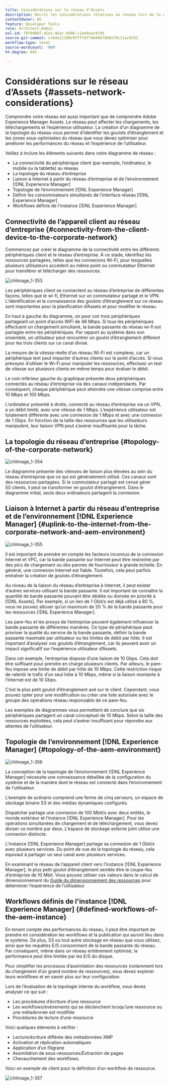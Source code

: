```yaml
---
title: Considérations sur le réseau d’Assets
description: Décrit les considérations relatives au réseau lors de la conception d’un déploiement de ressources  [!DNL Experience Manager] .
contentOwner: AG
feature: Developer Tools
role: Architect,Admin
exl-id: f8f9d86f-a5e3-46ac-8d96-c2e44eac9c93
source-git-commit: cc6de21180c9fff74f7d64067db82f0c11ac9333
workflow-type: tm+mt
source-wordcount: '999'
ht-degree: 84%

---
```


# Considérations sur le réseau d’Assets {#assets-network-considerations}

Comprendre votre réseau est aussi important que de comprendre Adobe Experience Manager Assets. Le réseau peut affecter les chargements, les téléchargements et l’expérience utilisateur. La création d’un diagramme de la topologie du réseau vous permet d’identifier les goulots d’étranglement et les zones sous-optimisées du réseau que vous devez optimiser pour améliorer les performances du réseau et l’expérience de l’utilisateur.

Veillez à inclure les éléments suivants dans votre diagramme de réseau :

* La connectivité du périphérique client (par exemple, l’ordinateur, le mobile ou la tablette) au réseau
* La topologie du réseau d’entreprise
* Liaison à Internet à partir du réseau d’entreprise et de l’environnement [!DNL Experience Manager]
* Topologie de l’environnement [!DNL Experience Manager]
* Définir les consommateurs simultanés de l’interface réseau [!DNL Experience Manager]
* Workflows définis de l&#39;instance [!DNL Experience Manager]

## Connectivité de l’appareil client au réseau d’entreprise {#connectivity-from-the-client-device-to-the-corporate-network}

Commencez par créer le diagramme de la connectivité entre les différents périphériques client et le réseau d’entreprise. À ce stade, identifiez les ressources partagées, telles que les connexions Wi-Fi, pour lesquelles plusieurs utilisateurs accèdent au même point ou commutateur Ethernet pour transférer et télécharger des ressources.

![chlimage_1-353](assets/chlimage_1-353.png)

Les périphériques client se connectent au réseau d’entreprise de différentes façons, telles que le wi-fi, Ethernet sur un commutateur partagé et le VPN. L’identification et la connaissance des goulots d’étranglement sur ce réseau sont importantes pour la planification d’Assets et pour modifier le réseau.

En haut à gauche du diagramme, on peut voir trois périphériques partageant un point d’accès WiFi de 48 Mbps. Si tous les périphériques effectuent un chargement simultané, la bande passante du réseau wi-fi est partagée entre les périphériques. Par rapport au système dans son ensemble, un utilisateur peut rencontrer un goulot d’étranglement différent pour les trois clients sur ce canal divisé.

La mesure de la vitesse réelle d’un réseau Wi-Fi est complexe, car un périphérique lent peut impacter d’autres clients sur le point d’accès. Si vous prévoyez d’utiliser le Wi-Fi pour manipuler les ressources, effectuez un test de vitesse sur plusieurs clients en même temps pour évaluer le débit.

Le coin inférieur gauche du graphique présente deux périphériques connectés au réseau d’entreprise via des canaux indépendants. Par conséquent, chaque périphérique peut atteindre une vitesse comprise entre 10 Mbps et 100 Mbps.

L’ordinateur présenté à droite, connecté au réseau d’entreprise via un VPN, a un débit limité, avec une vitesse de 1 Mbps. L’expérience utilisateur est totalement différente avec une connexion de 1 Mbps et avec une connexion de 1 Gbps. En fonction de la taille des ressources que les utilisateurs manipulent, leur liaison VPN peut s’avérer insuffisante pour la tâche.

## La topologie du réseau d’entreprise  {#topology-of-the-corporate-network}

![chlimage_1-354](assets/chlimage_1-354.png)

Le diagramme présente des vitesses de liaison plus élevées au sein du réseau d’entreprise que ce qui est généralement utilisé. Ces canaux sont des ressources partagées. Si le commutateur partagé est censé gérer 50 clients, il peut se transformer en goulot d’étranglement. Dans le diagramme initial, seuls deux ordinateurs partagent la connexion.

## Liaison à Internet à partir du réseau d’entreprise et de l’environnement [!DNL Experience Manager] {#uplink-to-the-internet-from-the-corporate-network-and-aem-environment}

![chlimage_1-355](assets/chlimage_1-355.png)

Il est important de prendre en compte les facteurs inconnus de la connexion Internet et VPC, car la bande passante sur Internet peut être restreinte par des pics de chargement ou des pannes de fournisseur à grande échelle. En général, une connexion Internet est fiable. Toutefois, cela peut parfois entraîner la création de goulots d’étranglement.

Au niveau de la liaison du réseau d’entreprise à Internet, il peut exister d’autres services utilisant la bande passante. Il est important de connaître la quantité de bande passante pouvant être dédiée ou donnée en priorité à [!DNL Assets]. Par exemple, si un lien de 1 Gbit/s est déjà utilisé à 80 %, vous ne pouvez allouer qu’un maximum de 20 % de la bande passante pour les ressources [!DNL Experience Manager].

Les pare-feu et les proxys de l’entreprise peuvent également influencer la bande passante de différentes manières. Ce type de périphérique peut prioriser la qualité du service de la bande passante, définir la bande passante maximale par utilisateur ou les limites de débit par hôte. Il est important d’analyser ces goulots d’étranglement, car ils peuvent avoir un impact significatif sur l’expérience utilisateur d’Assets.

Dans cet exemple, l’entreprise dispose d’une liaison de 10 Gbps. Cela doit être suffisant pour prendre en charge plusieurs clients. Par ailleurs, le pare-feu impose une limite de débit par hôte de 10 Mbps. Cette restriction risque de ralentir le trafic d’un seul hôte à 10 Mbps, même si la liaison montante à l’Internet est de 10 Gbps.

C’est le plus petit goulot d’étranglement axé sur le client. Cependant, vous pouvez opter pour une modification ou créer une liste autorisée avec le groupe des opérations réseau responsable de ce pare-feu.

Les exemples de diagrammes vous permettent de conclure que six périphériques partagent un canal conceptuel de 10 Mbps. Selon la taille des ressources exploitées, cela peut s’avérer insuffisant pour répondre aux attentes de l’utilisateur.

## Topologie de l’environnement [!DNL Experience Manager] {#topology-of-the-aem-environment}

![chlimage_1-356](assets/chlimage_1-356.png)

La conception de la topologie de l’environnement [!DNL Experience Manager] nécessite une connaissance détaillée de la configuration du système et de la manière dont le réseau est connecté dans l’environnement de l’utilisateur.

L’exemple de scénario comprend une ferme de cinq serveurs, un espace de stockage binaire S3 et des médias dynamiques configurés.

Dispatcher partage une connexion de 100 Mbit/s avec deux entités, le monde extérieur et l’instance [!DNL Experience Manager]. Pour les opérations simultanées de chargement et de téléchargement, vous devez diviser ce nombre par deux. L’espace de stockage externe joint utilise une connexion distincte.

L’instance [!DNL Experience Manager] partage sa connexion de 1 Gbit/s avec plusieurs services. Du point de vue de la topologie du réseau, cela équivaut à partager un seul canal avec plusieurs services.

En examinant le réseau de l’appareil client vers l’instance [!DNL Experience Manager], le plus petit goulot d’étranglement semble être le coupe-feu d’entreprise de 10 Mbit. Vous pouvez utiliser ces valeurs dans le calcul de dimensionnement du [Guide du dimensionnement des ressources](assets-sizing-guide.md) pour déterminer l’expérience de l’utilisateur.

## Workflows définis de l&#39;instance [!DNL Experience Manager] {#defined-workflows-of-the-aem-instance}

En tenant compte des performances du réseau, il peut être important de prendre en considération les workflows et la publication qui auront lieu dans le système. De plus, S3 ou tout autre stockage en réseau que vous utilisez, ainsi que les requêtes E/S consomment de la bande passante du réseau. Par conséquent, même dans un réseau entièrement optimisé, la performance peut être limitée par les E/S du disque.

Pour simplifier les processus d’assimilation des ressources (notamment lors du chargement d’un grand nombre de ressources), vous devez explorer leurs workflows et en savoir plus sur leur configuration.

Lors de l’évaluation de la topologie interne du workflow, vous devez analyser ce qui suit :

* Les procédures d’écriture d’une ressource
* Les workflows/événements qui se déclenchent lorsqu’une ressource ou une métadonnée est modifiée
* Procédures de lecture d’une ressource

Voici quelques éléments à vérifier :

* Lecture/écriture différée des métadonnées XMP
* Activation et réplication automatiques
* Application d’un filigrane  
* Assimilation de sous-ressources/Extraction de pages
* Chevauchement des workflows.

Voici un exemple de client pour la définition d’un workflow de ressource.

![chlimage_1-357](assets/chlimage_1-357.png)
